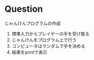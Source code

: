 # Question
じゃんけんプログラムの作成
1. 標準入力からプレイヤーの手を受け取る
2. じゃんけんをプログラム上で行う
3. コンピュータはランダムで手を決める
4. 結果をprintで表示